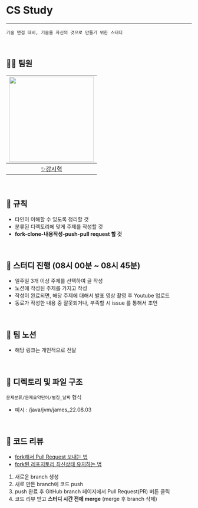 # CS Study

---

`기술 면접 대비, 기술을 자신의 것으로 만들기 위한 스터디`

<br>

## 🙋‍♂️ 팀원
|[<img src="https://avatars.githubusercontent.com/u/79829085?v=4" width="230px;" alt=""/>](https://github.com/Si-Hyeak-KANG) |
|:---:|
|[✨강시혁](https://github.com/Si-Hyeak-KANG) |

<br>

## 📝 규칙
- 타인이 이해할 수 있도록 정리할 것
- 분류된 디렉토리에 맞게 주제를 작성할 것
- __fork-clone-내용작성-push-pull request 할 것__

<br>

## 🌷 스터디 진행 (08시 00분 ~ 08시 45분)
- 일주일 3개 이상 주제를 선택하여 글 작성
- 노션에 작성된 주제를 가지고 작성
- 작성이 완료되면, 해당 주제에 대해서 발표 영상 촬영 후 Youtube 업로드
- 동료가 작성한 내용 중 잘못되거나, 부족할 시 issue 를 통해서 조언

<br>

## 📙 팀 노션
- 해당 링크는 개인적으로 전달

<br>

## 🌱 디렉토리 및 파일 구조



`문제분류/문제요약단어/별칭_날짜` 형식
- 예시 : /java/jvm/james_22.08.03 



<br>

## 🥕 코드 리뷰
- [fork해서 Pull Request 보내는 법](https://wayhome25.github.io/git/2017/07/08/git-first-pull-request-story/)
- [fork된 레포지토리 최신상태 유지하는 법](https://jybaek.tistory.com/775)

1) 새로운 branch 생성
2) 새로 만든 branch에 코드 push
3) push 완료 후 GitHub branch 페이지에서 Pull Request(PR) 버튼 클릭
4) 코드 리뷰 받고 <b>스터디 시간 전에 merge</b> (merge 후 branch 삭제)